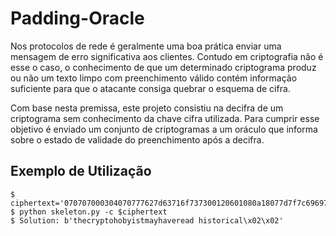 # Padding-Oracle

Nos protocolos de rede é geralmente uma boa prática enviar uma mensagem de erro significativa aos clientes. Contudo em criptografia não é esse o caso, o conhecimento de que um determinado criptograma produz ou não um texto limpo com preenchimento válido contém informação suficiente para que o atacante consiga quebrar o esquema de cifra.

Com base nesta premissa, este projeto consistiu na decifra de um criptograma sem conhecimento da chave cifra utilizada. Para cumprir esse objetivo é enviado um conjunto de criptogramas a um oráculo que informa sobre o estado de validade do preenchimento após a decifra.

Exemplo de Utilização
---
```
$ ciphertext='070707000304070777627d63716f737300120601080a18077d7f7c6969736d751e181a49011e18011a73722a606a7103'
$ python skeleton.py -c $ciphertext
$ Solution: b'thecryptohobyistmayhaveread historical\x02\x02'
```
